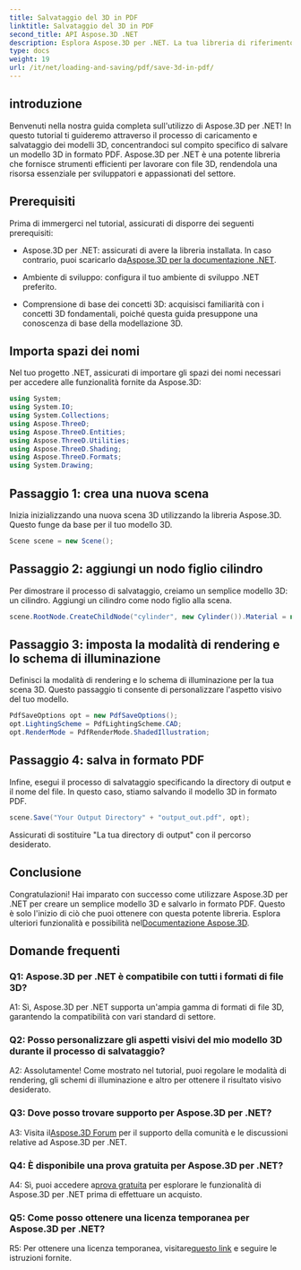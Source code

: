 ```yaml
---
title: Salvataggio del 3D in PDF
linktitle: Salvataggio del 3D in PDF
second_title: API Aspose.3D .NET
description: Esplora Aspose.3D per .NET. La tua libreria di riferimento per la modellazione e il rendering 3D senza soluzione di continuità. Salva facilmente i modelli 3D in PDF.
type: docs
weight: 19
url: /it/net/loading-and-saving/pdf/save-3d-in-pdf/
---
```

## introduzione

Benvenuti nella nostra guida completa sull'utilizzo di Aspose.3D per .NET! In questo tutorial ti guideremo attraverso il processo di caricamento e salvataggio dei modelli 3D, concentrandoci sul compito specifico di salvare un modello 3D in formato PDF. Aspose.3D per .NET è una potente libreria che fornisce strumenti efficienti per lavorare con file 3D, rendendola una risorsa essenziale per sviluppatori e appassionati del settore.

## Prerequisiti

Prima di immergerci nel tutorial, assicurati di disporre dei seguenti prerequisiti:

-  Aspose.3D per .NET: assicurati di avere la libreria installata. In caso contrario, puoi scaricarlo da[Aspose.3D per la documentazione .NET](https://reference.aspose.com/3d/net/).

- Ambiente di sviluppo: configura il tuo ambiente di sviluppo .NET preferito.

- Comprensione di base dei concetti 3D: acquisisci familiarità con i concetti 3D fondamentali, poiché questa guida presuppone una conoscenza di base della modellazione 3D.

## Importa spazi dei nomi

Nel tuo progetto .NET, assicurati di importare gli spazi dei nomi necessari per accedere alle funzionalità fornite da Aspose.3D:

```csharp
using System;
using System.IO;
using System.Collections;
using Aspose.ThreeD;
using Aspose.ThreeD.Entities;
using Aspose.ThreeD.Utilities;
using Aspose.ThreeD.Shading;
using Aspose.ThreeD.Formats;
using System.Drawing;
```

## Passaggio 1: crea una nuova scena

Inizia inizializzando una nuova scena 3D utilizzando la libreria Aspose.3D. Questo funge da base per il tuo modello 3D.

```csharp
Scene scene = new Scene();
```

## Passaggio 2: aggiungi un nodo figlio cilindro

Per dimostrare il processo di salvataggio, creiamo un semplice modello 3D: un cilindro. Aggiungi un cilindro come nodo figlio alla scena.

```csharp
scene.RootNode.CreateChildNode("cylinder", new Cylinder()).Material = new PhongMaterial() { DiffuseColor = new Vector3(Color.DarkCyan) };
```

## Passaggio 3: imposta la modalità di rendering e lo schema di illuminazione

Definisci la modalità di rendering e lo schema di illuminazione per la tua scena 3D. Questo passaggio ti consente di personalizzare l'aspetto visivo del tuo modello.

```csharp
PdfSaveOptions opt = new PdfSaveOptions();
opt.LightingScheme = PdfLightingScheme.CAD;
opt.RenderMode = PdfRenderMode.ShadedIllustration;
```

## Passaggio 4: salva in formato PDF

Infine, esegui il processo di salvataggio specificando la directory di output e il nome del file. In questo caso, stiamo salvando il modello 3D in formato PDF.

```csharp
scene.Save("Your Output Directory" + "output_out.pdf", opt);
```

Assicurati di sostituire "La tua directory di output" con il percorso desiderato.

## Conclusione

 Congratulazioni! Hai imparato con successo come utilizzare Aspose.3D per .NET per creare un semplice modello 3D e salvarlo in formato PDF. Questo è solo l'inizio di ciò che puoi ottenere con questa potente libreria. Esplora ulteriori funzionalità e possibilità nel[Documentazione Aspose.3D](https://reference.aspose.com/3d/net/).

## Domande frequenti

### Q1: Aspose.3D per .NET è compatibile con tutti i formati di file 3D?

A1: Sì, Aspose.3D per .NET supporta un'ampia gamma di formati di file 3D, garantendo la compatibilità con vari standard di settore.

### Q2: Posso personalizzare gli aspetti visivi del mio modello 3D durante il processo di salvataggio?

A2: Assolutamente! Come mostrato nel tutorial, puoi regolare le modalità di rendering, gli schemi di illuminazione e altro per ottenere il risultato visivo desiderato.

### Q3: Dove posso trovare supporto per Aspose.3D per .NET?

 A3: Visita il[Aspose.3D Forum](https://forum.aspose.com/c/3d/18) per il supporto della comunità e le discussioni relative ad Aspose.3D per .NET.

### Q4: È disponibile una prova gratuita per Aspose.3D per .NET?

 A4: Sì, puoi accedere a[prova gratuita](https://releases.aspose.com/) per esplorare le funzionalità di Aspose.3D per .NET prima di effettuare un acquisto.

### Q5: Come posso ottenere una licenza temporanea per Aspose.3D per .NET?

 R5: Per ottenere una licenza temporanea, visitare[questo link](https://purchase.aspose.com/temporary-license/) e seguire le istruzioni fornite.